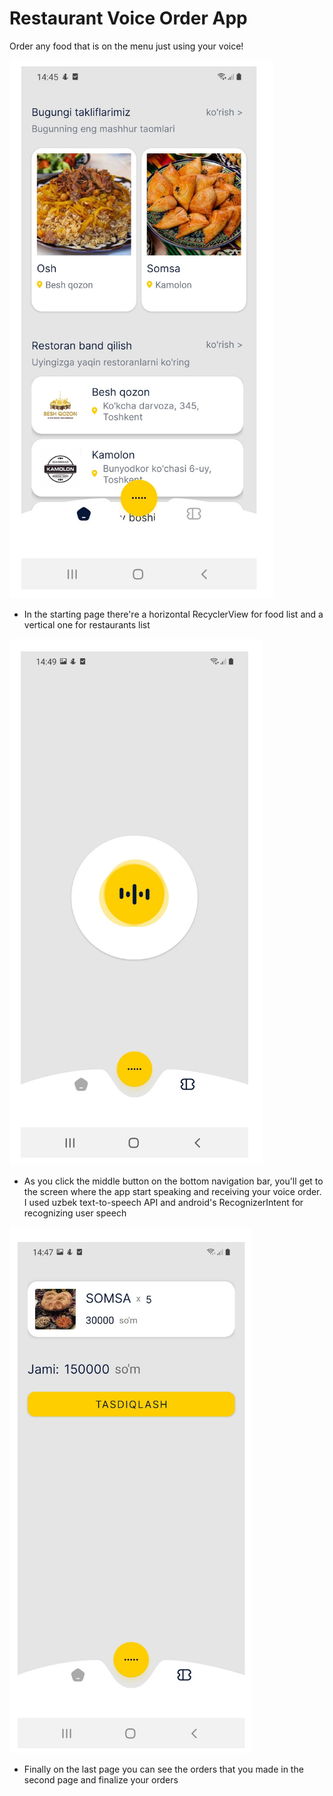 # Restaurant Voice Order App

Order any food that is on the menu just using your voice!

![First screen](images/1.png)

* In the starting page there're a horizontal RecyclerView for food list and a vertical one for restaurants list

![Second screen](images/2.png)

* As you click the middle button on the bottom navigation bar, you'll get to the screen where the app start speaking and receiving your voice order. I used uzbek text-to-speech API and android's RecognizerIntent for recognizing user speech

![Second screen](images/3.png)

* Finally on the last page you can see the orders that you made in the second page and finalize your orders